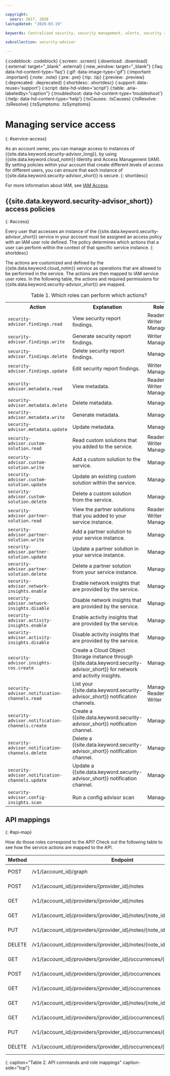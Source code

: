 ```yaml
---

copyright:
  years: 2017, 2020
lastupdated: "2020-03-19"

keywords: Centralized security, security management, alerts, security risk, insights, threat detection

subcollection: security-advisor

---
```


{:codeblock: .codeblock}
{:screen: .screen}
{:download: .download}
{:external: target="_blank" .external}
{:new_window: target="_blank"}
{:faq: data-hd-content-type='faq'}
{:gif: data-image-type='gif'}
{:important: .important}
{:note: .note}
{:pre: .pre}
{:tip: .tip}
{:preview: .preview}
{:deprecated: .deprecated}
{:shortdesc: .shortdesc}
{:support: data-reuse='support'}
{:script: data-hd-video='script'}
{:table: .aria-labeledby="caption"}
{:troubleshoot: data-hd-content-type='troubleshoot'}
{:help: data-hd-content-type='help'}
{:tsCauses: .tsCauses}
{:tsResolve: .tsResolve}
{:tsSymptoms: .tsSymptoms}



# Managing service access
{: #service-access}

As an account owner, you can manage access to instances of {{site.data.keyword.security-advisor_long}}, by using {{site.data.keyword.cloud_notm}} Identity and Access Management (IAM). By setting policies within your account that create different levels of access for different users, you can ensure that each instance of {{site.data.keyword.security-advisor_short}} is secure.
{: shortdesc}

For more information about IAM, see [IAM Access](/docs/iam?topic=iam-userroles).

## {{site.data.keyword.security-advisor_short}} access policies
{: #access}

Every user that accesses an instance of the {{site.data.keyword.security-advisor_short}} service in your account must be assigned an access policy with an IAM user role defined. The policy determines which actions that a user can perform within the context of that specific service instance.
{: shortdesc}

The actions are customized and defined by the {{site.data.keyword.cloud_notm}} service as operations that are allowed to be performed in the service. The actions are then mapped to IAM service user roles. In the following table, the actions and required permissions for {{site.data.keyword.security-advisor_short}} are mapped.

<table>
  <caption>Table 1. Which roles can perform which actions?</caption>
  <col width="40%">
  <col width="40%">
  <col width="20%">
  <tr>
    <th>Action</th>
    <th>Explanation</th>
    <th>Role</th>
  </tr>
  <tr>
    <td><code>security-advisor.findings.read</code></td>
    <td>View security report findings.</td>
    <td>Reader</br>Writer</br>Manager</td>
  </tr>
  <tr>
    <td><code>security-advisor.findings.write</code></td>
    <td>Generate security report findings.</td>
    <td>Writer</br>Manager</td>
  </tr>
  <tr>
    <td><code>security-advisor.findings.delete</code></td>
    <td>Delete security report findings.</td>
    <td>Manager</td>
  </tr>
  <tr>
    <td><code>security-advisor.findings.update</code></td>
    <td>Edit security report findings.</td>
    <td>Writer</br>Manager</td>
  </tr>
  <tr>
    <td><code>security-advisor.metadata.read</code></td>
    <td>View metadata.</td>
    <td>Reader</br>Writer</br>Manager</td>
  </tr>
  <tr>
    <td><code>security-advisor.metadata.delete</code></td>
    <td>Delete metadata.</td>
    <td>Manager</td>
  </tr>
  <tr>
    <td><code>security-advisor.metadata.write</code></td>
    <td>Generate metadata.</td>
    <td>Manager</td>
  </tr>
  <tr>
    <td><code>security-advisor.metadata.update</code></td>
    <td>Update metadata.</td>
    <td>Manager</td>
  </tr>
  <tr>
    <td><code>security-advisor.custom-solution.read</code></td>
    <td>Read custom solutions that you added to the service.</td>
    <td>Reader</br>Writer</br>Manager</td>
  </tr>
  <tr>
    <td><code>security-advisor.custom-solution.write</code></td>
    <td>Add a custom solution to the service.</td>
    <td>Manager</td>
  </tr>
  <tr>
    <td><code>security-advisor.custom-solution.update</code></td>
    <td>Update an existing custom solution within the service.</td>
    <td>Manager</td>
  </tr>
  <tr>
    <td><code>security-advisor.custom-solution.delete</code></td>
    <td>Delete a custom solution from the service.</td>
    <td>Manager</td>
  </tr>
  <tr>
    <td><code>security-advisor.partner-solution.read</code></td>
    <td>View the partner solutions that you added to your service instance.</td>
    <td>Reader</br>Writer</br>Manager</td>
  </tr>
  <tr>
    <td><code>security-advisor.partner-solution.write</code></td>
    <td>Add a partner solution to your service instance.</td>
    <td>Manager</td>
  </tr>
  <tr>
    <td><code>security-advisor.partner-solution.update</code></td>
    <td>Update a partner solution in your service instance.</td>
    <td>Manager</td>
  </tr>
  <tr>
    <td><code>security-advisor.partner-solution.delete</code></td>
    <td>Delete a partner solution from your service instance.</td>
    <td>Manager</td>
  </tr>
  <tr>
    <td><code>security-advisor.network-insights.enable</code></td>
    <td>Enable network insights that are provided by the service.</td>
    <td>Manager</td>
  </tr>
  <tr>
    <td><code>security-advisor.network-insights.disable</code></td>
    <td>Disable network insights that are provided by the service.</td>
    <td>Manager</td>
  </tr>
  <tr>
    <td><code>security-advisor.activity-insights.enable</code></td>
    <td>Enable activity insights that are provided by the service.</td>
    <td>Manager</td>
  </tr>
  <tr>
    <td><code>security-advisor.activity-insights.disable</code></td>
    <td>Disable activity insights that are provided by the service.</td>
    <td>Manager</td>
  </tr>
  <tr>
    <td><code>security-advisor.insights-cos.create</code></td>
    <td>Create a Cloud Object Storage instance through {{site.data.keyword.security-advisor_short}} for network and activity insights.</td>
    <td>Manager</td>
  </tr>
  <tr>
    <td><code>security-advisor.notification-channels.read</code></td>
    <td>List your {{site.data.keyword.security-advisor_short}} notification channels.</td>
    <td>Manager, Reader, Writer</td>
  </tr>
  <tr>
    <td><code>security-advisor.notification-channels.create</code></td>
    <td>Create a {{site.data.keyword.security-advisor_short}} notification channel.</td>
    <td>Manager</td>
  </tr>
  <tr>
    <td><code>security-advisor.notification-channels.delete</code></td>
    <td>Delete a {{site.data.keyword.security-advisor_short}} notification channel.</td>
    <td>Manager</td>
  </tr>
  <tr>
    <td><code>security-advisor.notification-channels.update</code></td>
    <td>Update a {{site.data.keyword.security-advisor_short}} notification channel.</td>
    <td>Manager</td>
  </tr>
  <tr>
    <td><code>security-advisor.config-insights.scan</code></td>
    <td>Run a config advisor scan</td>
    <td>Manager</td>
  </tr>
</table>

## API mappings
{: #api-map}

How do those roles correspond to the API? Check out the following table to see how the service actions are mapped to the API.


| Method | Endpoint                                                                  |  Service action                  |
|--------|---------------------------------------------------------------------------|----------------------------------|
| POST   | /v1/{account_id}/graph                                                    | security-advisor.findings.read   |
| POST   | /v1/{account_id}/providers/{provider_id}/notes                            | security-advisor.metadata.write  |
| GET    | /v1/{account_id}/providers/{provider_id}/notes                            | security-advisor.metadata.read   |
| GET    | /v1/{account_id}/providers/{provider_id}/notes/{note_id}                  | security-advisor.metadata.read   |
| PUT    | /v1/{account_id}/providers/{provider_id}/notes/{note_id}                  | security-advisor.metadata.update |
| DELETE | /v1/{account_id}/providers/{provider_id}/notes/{note_id}                  | security-advisor.metadata.delete |
| GET    | /v1/{account_id}/providers/{provider_id}/occurrences/{occurrence_id}/note | security-advisor.findings.read   |
| POST   | /v1/{account_id}/providers/{provider_id}/occurrences                      | security-advisor.findings.write  |
| GET    | /v1/{account_id}/providers/{provider_id}/occurrences                      | security-advisor.findings.read   |
| GET    | /v1/{account_id}/providers/{provider_id}/notes/{note_id}/occurrences      | security-advisor.findings.read   |
| GET    | /v1/{account_id}/providers/{provider_id}/occurrences/{occurrence_id}      | security-advisor.findings.read   |
| PUT    | /v1/{account_id}/providers/{provider_id}/occurrences/{occurrence_id}      | security-advisor.findings.update |
| DELETE | /v1/{account_id}/providers/{provider_id}/occurrences/{occurrence_id}      | security-advisor.findings.delete |
{: caption="Table 2. API commands and role mappings" caption-side="top"}
